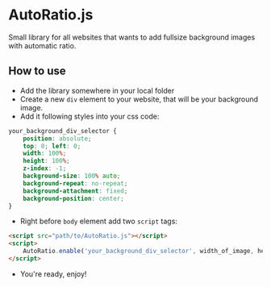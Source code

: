 # AutoRatio.js
Small library for all websites that wants to add fullsize background images with automatic ratio.

## How to use
* Add the library somewhere in your local folder
* Create a new `div` element to your website, that will be your background image.
* Add it following styles into your css code:
```css
your_background_div_selector {
	position: absolute;
	top: 0; left: 0;
	width: 100%;
	height: 100%;
	z-index: -1;
	background-size: 100% auto;
	background-repeat: no-repeat;
	background-attachment: fixed;
	background-position: center;
}
```
* Right before `body` element add two `script` tags:
```html
<script src="path/to/AutoRatio.js"></script>
<script>
	AutoRatio.enable('your_background_div_selector', width_of_image, height_of_image);
</script>
```
* You're ready, enjoy!
